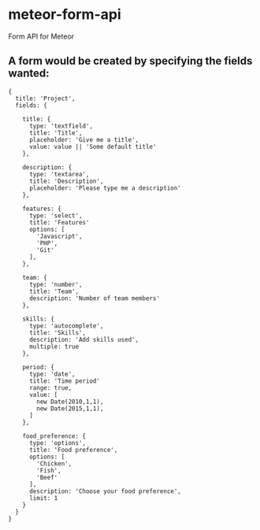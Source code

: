 meteor-form-api
===============

Form API for Meteor

## A form would be created by specifying the fields wanted:

    {
      title: 'Project',
      fields: {
      
        title: {
          type: 'textfield',
          title: 'Title',
          placeholder: 'Give me a title',
          value: value || 'Some default title'
        },
        
        description: {
          type: 'textarea',
          title: 'Description',
          placeholder: 'Please type me a description'
        },
        
        features: {
          type: 'select',
          title: 'Features'
          options: [
            'Javascript',
            'PHP',
            'Git'
          ],
        },
        
        team: {
          type: 'number',
          title: 'Team',
          description: 'Number of team members'
        },
        
        skills: {
          type: 'autocomplete',
          title: 'Skills',
          description: 'Add skills used',
          multiple: true
        },
        
        period: {
          type: 'date',
          title: 'Time period'
          range: true,
          value: [
            new Date(2010,1,1),
            new Date(2015,1,1),
          ]
        },
        
        food_preference: {
          type: 'options',
          title: 'Food preference',
          options: [
            'Chicken',
            'Fish',
            'Beef'
          ],
          description: 'Choose your food preference',
          limit: 1
        }
      }
    }

